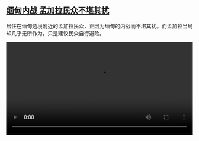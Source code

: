 <!--1708850824000-->
[缅甸内战 孟加拉民众不堪其扰](https://www.dw.com/zh/%E7%BC%85%E7%94%B8%E5%86%85%E6%88%98%20%E5%AD%9F%E5%8A%A0%E6%8B%89%E6%B0%91%E4%BC%97%E4%B8%8D%E5%A0%AA%E5%85%B6%E6%89%B0/a-68331099)
------

<p>居住在缅甸边境附近的孟加拉民众，正因为缅甸的内战而不堪其扰。而孟加拉当局却几乎无所作为，只是建议民众自行避险。</small></p><video src="https://tvdownloaddw-a.akamaihd.net/dwtv_video/flv/vdt_zh/2024/bchi240221_bangladesh_01smw_AVC_1280x720.mp4" controls style="width:100%"></video>

